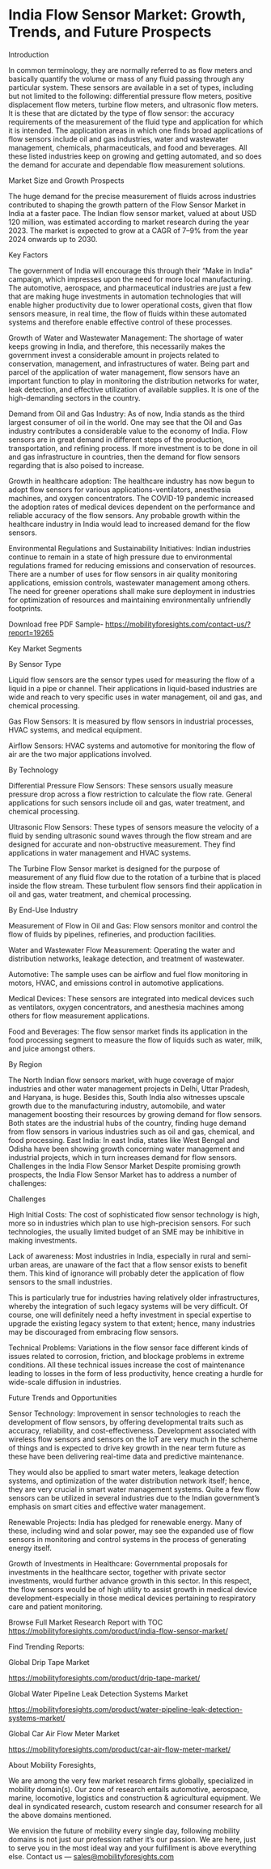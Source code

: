 # India Flow Sensor Market: Growth, Trends, and Future Prospects

Introduction

In common terminology, they are normally referred to as flow meters and basically quantify the volume or mass of any fluid passing through any particular system. These sensors are available in a set of types, including but not limited to the following: differential pressure flow meters, positive displacement flow meters, turbine flow meters, and ultrasonic flow meters. It is these that are dictated by the type of flow sensor: the accuracy requirements of the measurement of the fluid type and application for which it is intended. The application areas in which one finds broad applications of flow sensors include oil and gas industries, water and wastewater management, chemicals, pharmaceuticals, and food and beverages. All these listed industries keep on growing and getting automated, and so does the demand for accurate and dependable flow measurement solutions.

Market Size and Growth Prospects

The huge demand for the precise measurement of fluids across industries contributed to shaping the growth pattern of the Flow Sensor Market in India at a faster pace. The Indian flow sensor market, valued at about USD 120 million, was estimated according to market research during the year 2023. The market is expected to grow at a CAGR of 7–9% from the year 2024 onwards up to 2030.

Key Factors

The government of India will encourage this through their “Make in India” campaign, which impresses upon the need for more local manufacturing. The automotive, aerospace, and pharmaceutical industries are just a few that are making huge investments in automation technologies that will enable higher productivity due to lower operational costs, given that flow sensors measure, in real time, the flow of fluids within these automated systems and therefore enable effective control of these processes.

Growth of Water and Wastewater Management: The shortage of water keeps growing in India, and therefore, this necessarily makes the government invest a considerable amount in projects related to conservation, management, and infrastructures of water. Being part and parcel of the application of water management, flow sensors have an important function to play in monitoring the distribution networks for water, leak detection, and effective utilization of available supplies. It is one of the high-demanding sectors in the country.

Demand from Oil and Gas Industry: As of now, India stands as the third largest consumer of oil in the world. One may see that the Oil and Gas industry contributes a considerable value to the economy of India. Flow sensors are in great demand in different steps of the production, transportation, and refining process. If more investment is to be done in oil and gas infrastructure in countries, then the demand for flow sensors regarding that is also poised to increase.

Growth in healthcare adoption: The healthcare industry has now begun to adopt flow sensors for various applications-ventilators, anesthesia machines, and oxygen concentrators. The COVID-19 pandemic increased the adoption rates of medical devices dependent on the performance and reliable accuracy of the flow sensors. Any probable growth within the healthcare industry in India would lead to increased demand for the flow sensors.

Environmental Regulations and Sustainability Initiatives: Indian industries continue to remain in a state of high pressure due to environmental regulations framed for reducing emissions and conservation of resources. There are a number of uses for flow sensors in air quality monitoring applications, emission controls, wastewater management among others. The need for greener operations shall make sure deployment in industries for optimization of resources and maintaining environmentally unfriendly footprints.

Download free PDF Sample- https://mobilityforesights.com/contact-us/?report=19265

Key Market Segments

By Sensor Type

Liquid flow sensors are the sensor types used for measuring the flow of a liquid in a pipe or channel. Their applications in liquid-based industries are wide and reach to very specific uses in water management, oil and gas, and chemical processing.

Gas Flow Sensors: It is measured by flow sensors in industrial processes, HVAC systems, and medical equipment.

Airflow Sensors: HVAC systems and automotive for monitoring the flow of air are the two major applications involved.

By Technology

Differential Pressure Flow Sensors: These sensors usually measure pressure drop across a flow restriction to calculate the flow rate. General applications for such sensors include oil and gas, water treatment, and chemical processing.

Ultrasonic Flow Sensors: These types of sensors measure the velocity of a fluid by sending ultrasonic sound waves through the flow stream and are designed for accurate and non-obstructive measurement. They find applications in water management and HVAC systems.

The Turbine Flow Sensor market is designed for the purpose of measurement of any fluid flow due to the rotation of a turbine that is placed inside the flow stream. These turbulent flow sensors find their application in oil and gas, water treatment, and chemical processing. 

By End-Use Industry

Measurement of Flow in Oil and Gas: Flow sensors monitor and control the flow of fluids by pipelines, refineries, and production facilities.

Water and Wastewater Flow Measurement: Operating the water and distribution networks, leakage detection, and treatment of wastewater.

Automotive: The sample uses can be airflow and fuel flow monitoring in motors, HVAC, and emissions control in automotive applications.

Medical Devices: These sensors are integrated into medical devices such as ventilators, oxygen concentrators, and anesthesia machines among others for flow measurement applications.

Food and Beverages: The flow sensor market finds its application in the food processing segment to measure the flow of liquids such as water, milk, and juice amongst others.

By Region

The North Indian flow sensors market, with huge coverage of major industries and other water management projects in Delhi, Uttar Pradesh, and Haryana, is huge. Besides this, South India also witnesses upscale growth due to the manufacturing industry, automobile, and water management boosting their resources by growing demand for flow sensors. Both states are the industrial hubs of the country, finding huge demand from flow sensors in various industries such as oil and gas, chemical, and food processing. East India: In east India, states like West Bengal and Odisha have been showing growth concerning water management and industrial projects, which in turn increases demand for flow sensors. Challenges in the India Flow Sensor Market Despite promising growth prospects, the India Flow Sensor Market has to address a number of challenges:

Challenges

High Initial Costs: The cost of sophisticated flow sensor technology is high, more so in industries which plan to use high-precision sensors. For such technologies, the usually limited budget of an SME may be inhibitive in making investments.

Lack of awareness: Most industries in India, especially in rural and semi-urban areas, are unaware of the fact that a flow sensor exists to benefit them. This kind of ignorance will probably deter the application of flow sensors to the small industries.

This is particularly true for industries having relatively older infrastructures, whereby the integration of such legacy systems will be very difficult. Of course, one will definitely need a hefty investment in special expertise to upgrade the existing legacy system to that extent; hence, many industries may be discouraged from embracing flow sensors.

Technical Problems: Variations in the flow sensor face different kinds of issues related to corrosion, friction, and blockage problems in extreme conditions. All these technical issues increase the cost of maintenance leading to losses in the form of less productivity, hence creating a hurdle for wide-scale diffusion in industries.

Future Trends and Opportunities

Sensor Technology: Improvement in sensor technologies to reach the development of flow sensors, by offering developmental traits such as accuracy, reliability, and cost-effectiveness. Development associated with wireless flow sensors and sensors on the IoT are very much in the scheme of things and is expected to drive key growth in the near term future as these have been delivering real-time data and predictive maintenance.

They would also be applied to smart water meters, leakage detection systems, and optimization of the water distribution network itself; hence, they are very crucial in smart water management systems. Quite a few flow sensors can be utilized in several industries due to the Indian government’s emphasis on smart cities and effective water management.

Renewable Projects: India has pledged for renewable energy. Many of these, including wind and solar power, may see the expanded use of flow sensors in monitoring and control systems in the process of generating energy itself.

Growth of Investments in Healthcare: Governmental proposals for investments in the healthcare sector, together with private sector investments, would further advance growth in this sector. In this respect, the flow sensors would be of high utility to assist growth in medical device development-especially in those medical devices pertaining to respiratory care and patient monitoring.

Browse Full Market Research Report with TOC https://mobilityforesights.com/product/india-flow-sensor-market/

Find Trending Reports:

Global Drip Tape Market

https://mobilityforesights.com/product/drip-tape-market/

Global Water Pipeline Leak Detection Systems Market

https://mobilityforesights.com/product/water-pipeline-leak-detection-systems-market/

Global Car Air Flow Meter Market

https://mobilityforesights.com/product/car-air-flow-meter-market/

About Mobility Foresights,

We are among the very few market research firms globally, specialized in mobility domain(s). Our zone of research entails automotive, aerospace, marine, locomotive, logistics and construction & agricultural equipment. We deal in syndicated research, custom research and consumer research for all the above domains mentioned.

We envision the future of mobility every single day, following mobility domains is not just our profession rather it’s our passion. We are here, just to serve you in the most ideal way and your fulfillment is above everything else. Contact us — sales@mobilityforesights.com
